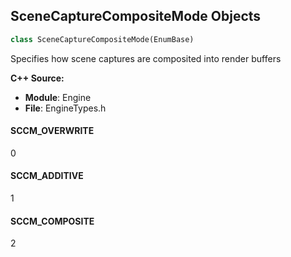 ## SceneCaptureCompositeMode Objects

```python
class SceneCaptureCompositeMode(EnumBase)
```

Specifies how scene captures are composited into render buffers

**C++ Source:**

- **Module**: Engine
- **File**: EngineTypes.h

<a id="unreal.SceneCaptureCompositeMode.SCCM_OVERWRITE"></a>

#### SCCM_OVERWRITE

0

<a id="unreal.SceneCaptureCompositeMode.SCCM_ADDITIVE"></a>

#### SCCM_ADDITIVE

1

<a id="unreal.SceneCaptureCompositeMode.SCCM_COMPOSITE"></a>

#### SCCM_COMPOSITE

2

<a id="unreal.SkyLightSourceType"></a>